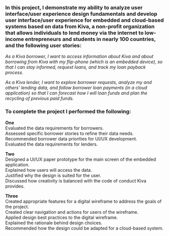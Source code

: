 <h3>In this project, I demonstrate my ability to analyze user interface/user experience design fundamentals and develop user interface/user experience for embedded and cloud-based systems based on data from Kiva, a non-profit organization that allows individuals to lend money via the internet to low-income entrepreneurs and students in nearly 100 countries, and the following user stories:</h3>

<i>As a Kiva borrower, I want to access information about Kiva and about borrowing from Kiva with my flip-phone (which is an embedded device), so that I can stay informed, request loans, and track my loan payback process.<br>

As a Kiva lender, I want to explore borrower requests, analyze my and others’ lending data, and follow borrower loan payments (in a cloud application) so that I can forecast how I will loan funds and plan the recycling of previous paid funds.</i>
<h3>To complete the project I performed the following:</h3>

<b>One</b><br>
Evaluated the data requirements for borrowers.<br>
Assessed specific borrower stories to refine their data needs.<br>
Recommended borrower data priorities for UI/UX development.<br>
Evaluated the data requirements for lenders.<br>

<b>Two</b><br>
Designed a UI/UX paper prototype for the main screen of the embedded application.<br>
Explained how users will access the data.<br>
Justified why the design is suited for the user.<br>
Discussed how creativity is balanced with the code of conduct Kiva provides.<br>

<b>Three</b><br>
Created appropriate features for a digital wireframe to address the goals of the project.<br>
Created clear navigation and actions for users of the wireframe.<br>
Applied design best practices to the digital wireframe.<br>
Explained the rationale behind design choices.<br>
Recommended how the design could be adapted for a cloud-based system.<br>
